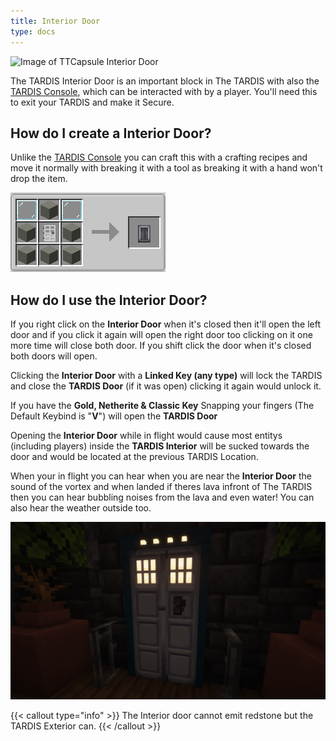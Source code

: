 ```yaml
---
title: Interior Door
type: docs
---
```


![Image of TTCapsule Interior Door](images/tardis_interior_door.png)

The TARDIS Interior Door is an important block in The TARDIS with also the [TARDIS Console](../console), which can be interacted with by a player. You'll need this to exit your TARDIS and make it Secure.

## How do I create a Interior Door?
Unlike the [TARDIS Console](../console) you can craft this with a crafting recipes and move it normally with breaking it with a tool as breaking it with a hand won't drop the item.

![TARDIS Interior Door Recipe](images/interior_door/recipe.png)

## How do I use the Interior Door?
If you right click on the **Interior Door** when it's closed then it'll open the left door and if you click it again will open the right door too clicking on it one more time will close both door. 
If you shift click the door when it's closed both doors will open.

Clicking the **Interior Door** with a **Linked Key (any type)** will lock the TARDIS and close the **TARDIS Door** (if it was open) clicking it again would unlock it.

If you have the **Gold, Netherite & Classic Key** Snapping your fingers (The Default Keybind is "**V**") will open the **TARDIS Door**

Opening the **Interior Door** while in flight would cause most entitys (including players) inside the **TARDIS Interior** will be sucked towards the door and would be located at the previous TARDIS Location.

When your in flight you can hear when you are near the **Interior Door** the sound of the vortex and when landed if theres lava infront of The TARDIS then you can hear bubbling noises from the lava and even water! You can also hear the weather outside too.

![Police Box Interior Door](images/interior_door/policebox_interior_door.png)

{{< callout type="info" >}}
  The Interior door cannot emit redstone but the TARDIS Exterior can.
{{< /callout >}}